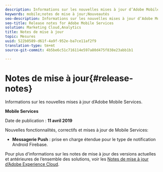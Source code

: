 ```yaml
---
description: Informations sur les nouvelles mises à jour d’Adobe Mobile Services.
keywords: mobile;notes de mise à jour;Nouveautés
seo-description: Informations sur les nouvelles mises à jour d’Adobe Mobile Services.
seo-title: Release notes for Adobe Mobile Services
solution: Marketing Cloud,Analytics
title: Notes de mise à jour
topic: Mesures
uuid: 522b0589-d61f-4a9f-952e-ba7ce11af2f9
translation-type: tm+mt
source-git-commit: 4b5be6c51c716114e597a80d475f838e23abb1b1

---
```



# Notes de mise à jour{#release-notes}

Informations sur les nouvelles mises à jour d’Adobe Mobile Services.

**Mobile Services**

Date de publication : **11 avril 2019**

Nouvelles fonctionnalités, correctifs et mises à jour de Mobile Services:

* **Messagerie Push** : prise en charge étendue pour le type de notification Android Firebase.

Pour plus d’informations sur les notes de mise à jour des versions actuelles et antérieures de l’ensemble des solutions, voir les [Notes de mise à jour d’Adobe Experience Cloud](https://marketing.adobe.com/resources/help/en_US/whatsnew/).
